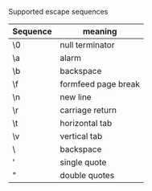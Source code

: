 Supported escape sequences

| Sequence | meaning |
| -------- | ------- |
| \0 | null terminator |
| \a | alarm |
| \b | backspace |
| \f | formfeed page break |
| \n | new line |
| \r | carriage return |
| \t | horizontal tab |
| \v | vertical tab |
| \\ | backspace |
| \' | single quote |
| \" | double quotes |
